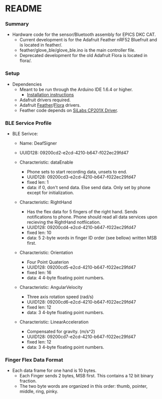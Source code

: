 # README #
### Summary ###


* Hardware code for the sensor/Bluetooth assembly for EPICS DKC CAT.
	* Current development is for the Adafruit Feather nRF52 Bluefruit and is located in feather/.
	* feather/glove_ble/glove_ble.ino is the main controller file.
	* Deprecated development for the old Adafruit Flora is located in flora/.

### Setup ###

* Dependencies
	* Meant to be run through the Arduino IDE 1.6.4 or higher.
		* [Installation instructions](https://learn.adafruit.com/adafruit-arduino-ide-setup/arduino-1-dot-6-x-ide)
	* Adafruit drivers required.
	* Adafruit [Feather](https://learn.adafruit.com/bluefruit-nrf52-feather-learning-guide/arduino-bsp-setup)/[Flora](https://learn.adafruit.com/getting-started-with-flora/windows-setup) drivers.
	* Feather code depends on [SiLabs CP201X Driver](https://learn.adafruit.com/bluefruit-nrf52-feather-learning-guide/arduino-board-setup).

### BLE Service Profile ###
* BLE Serivce:
	* Name: DeafSigner
	* UUID128: 09200cd2-e2cd-4210-b647-f022ec29fd47

	* Characteristic: dataEnable
		* Phone sets to start recording data, unsets to end.
		* UUID128: 09200cd3-e2cd-4210-b647-f022ec29fd47
		* fixed len: 1
		* data: if 0, don't send data. Else send data. Only set by phone except for initialization.

	* Characteristic: RightHand
		* Has the flex data for 5 fingers of the right hand. Sends notifications to phone. Phone should read all data services upon recieving the RightHand notfiication.
		* UUID128: 09200cd4-e2cd-4210-b647-f022ec29fd47
		* fixed len: 10
		* data: 5 2-byte words in finger ID order (see bellow) written MSB first.

	* Characteristic: Orientation
		* Four Point Quaterion
		* UUID128: 09200cd5-e2cd-4210-b647-f022ec29fd47
		* fixed len: 16
		* data: 4 4-byte floating point numbers.

	* Characteristic: AngularVelocity
		* Three axis rotation speed (rad/s)
		* UUID128: 09200cd6-e2cd-4210-b647-f022ec29fd47
		* fixed len: 12
		* data: 3 4-byte floating point numbers.

	* Characteristic: LinearAcceleration
		* Compensated for gravity. (m/s^2)
		* UUID128: 09200cd7-e2cd-4210-b647-f022ec29fd47
		* fixed len: 12
		* data: 3 4-byte floating point numbers.

### Finger Flex Data Format ###
* Each data frame for one hand is 10 bytes.
	* Each Finger sends 2 bytes, MSB first. This contains a 12 bit binary fraction.
	* The two byte words are organized in this order: thumb, pointer, middle, ring, pinky.
